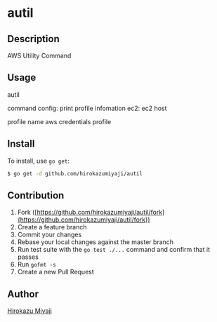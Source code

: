 # autil

## Description

AWS Utility Command

## Usage

autil <command> <profile name>

command
  config: print profile infomation
  ec2: ec2 host

profile name
  aws credentials profile

## Install

To install, use `go get`:

```bash
$ go get -d github.com/hirokazumiyaji/autil
```

## Contribution

1. Fork ([https://github.com/hirokazumiyaji/autil/fork](https://github.com/hirokazumiyaji/autil/fork))
1. Create a feature branch
1. Commit your changes
1. Rebase your local changes against the master branch
1. Run test suite with the `go test ./...` command and confirm that it passes
1. Run `gofmt -s`
1. Create a new Pull Request

## Author

[Hirokazu Miyaji](https://github.com/hirokazumiyaji)
